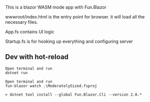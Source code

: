 This is a blazor WASM mode app with Fun.Blazor

wwwroot/index.html is the entry point for browser. it will load all the necessary files.

App.fs contains UI logic

Startup.fs is for hooking up everything and configuring server


## Dev with hot-reload

    Open terminal and run
    dotnet run
    
    Open terminal and run
    fun-blazor watch .\ModeratelySized.fsproj 

    > dotnet tool install --global Fun.Blazor.Cli --version 2.0.*
